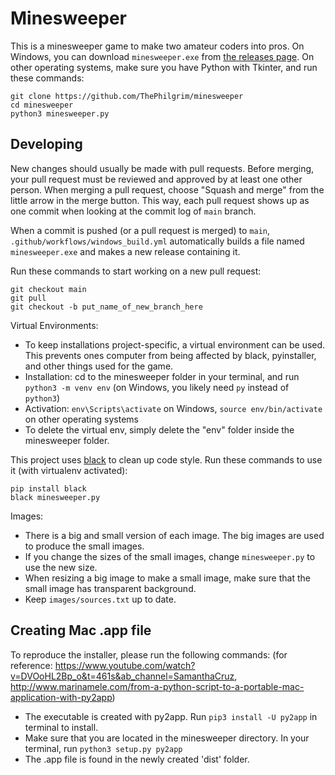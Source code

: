 # Minesweeper
This is a minesweeper game to make two amateur coders into pros.
On Windows, you can download `minesweeper.exe` from [the releases page](https://github.com/ThePhilgrim/minesweeper/releases).
On other operating systems, make sure you have Python with Tkinter, and run these commands:

```
git clone https://github.com/ThePhilgrim/minesweeper
cd minesweeper
python3 minesweeper.py
```


## Developing

New changes should usually be made with pull requests.
Before merging, your pull request must be reviewed and approved by at least one other person.
When merging a pull request, choose "Squash and merge" from the little arrow in the merge button.
This way, each pull request shows up as one commit when looking at the commit log of `main` branch.

When a commit is pushed (or a pull request is merged) to `main`,
`.github/workflows/windows_build.yml` automatically builds a file named `minesweeper.exe`
and makes a new release containing it.

Run these commands to start working on a new pull request:

```
git checkout main
git pull
git checkout -b put_name_of_new_branch_here
```

Virtual Environments:
- To keep installations project-specific, a virtual environment can be used. This prevents ones computer
  from being affected by black, pyinstaller, and other things used for the game.
- Installation: cd to the minesweeper folder in your terminal, and run `python3 -m venv env` (on Windows, you likely need `py` instead of `python3`)
- Activation: `env\Scripts\activate` on Windows,  `source env/bin/activate` on other operating systems
- To delete the virtual env, simply delete the "env" folder inside the minesweeper folder.

This project uses [black](https://github.com/psf/black) to clean up code style.
Run these commands to use it (with virtualenv activated):

```
pip install black
black minesweeper.py
```

Images:
- There is a big and small version of each image. The big images are used to produce the small images.
- If you change the sizes of the small images, change `minesweeper.py` to use the new size.
- When resizing a big image to make a small image, make sure that the small image has transparent background.
- Keep `images/sources.txt` up to date.

## Creating Mac .app file

To reproduce the installer, please run the following commands: (for reference: https://www.youtube.com/watch?v=DVOoHL2Bp_o&t=461s&ab_channel=SamanthaCruz, http://www.marinamele.com/from-a-python-script-to-a-portable-mac-application-with-py2app)
- The executable is created with py2app. Run `pip3 install -U py2app` in terminal to install.
- Make sure that you are located in the minesweeper directory. In your terminal, run `python3 setup.py py2app`
- The .app file is found in the newly created 'dist' folder.
